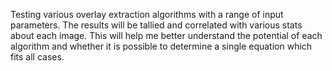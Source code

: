 Testing various overlay extraction algorithms with a range of input parameters. The results will be tallied and correlated with various stats about each image. This will help me better understand the potential of each algorithm and whether it is possible to determine a single equation which fits all cases.